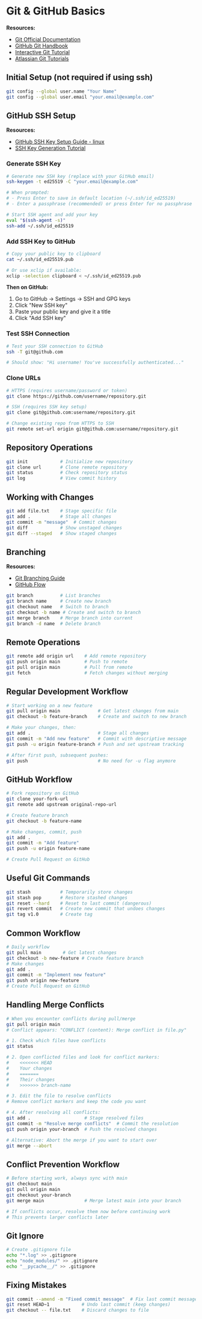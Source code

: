 # Git & GitHub Basics

**Resources:**
- [Git Official Documentation](https://git-scm.com/doc)
- [GitHub Git Handbook](https://guides.github.com/introduction/git-handbook/)
- [Interactive Git Tutorial](https://learngitbranching.js.org/)
- [Atlassian Git Tutorials](https://www.atlassian.com/git/tutorials)

## Initial Setup (not required if using ssh)
```bash
git config --global user.name "Your Name"
git config --global user.email "your.email@example.com"
```

## GitHub SSH Setup

**Resources:**
- [GitHub SSH Key Setup Guide - linux](https://docs.github.com/en/authentication/connecting-to-github-with-ssh/generating-a-new-ssh-key-and-adding-it-to-the-ssh-agent?platform=linux)
- [SSH Key Generation Tutorial](https://docs.github.com/en/authentication/connecting-to-github-with-ssh/adding-a-new-ssh-key-to-your-github-account#adding-a-new-ssh-key-to-your-account)

### Generate SSH Key
```bash
# Generate new SSH key (replace with your GitHub email)
ssh-keygen -t ed25519 -C "your.email@example.com"

# When prompted:
# - Press Enter to save in default location (~/.ssh/id_ed25519)
# - Enter a passphrase (recommended) or press Enter for no passphrase

# Start SSH agent and add your key
eval "$(ssh-agent -s)"
ssh-add ~/.ssh/id_ed25519
```

### Add SSH Key to GitHub
```bash
# Copy your public key to clipboard
cat ~/.ssh/id_ed25519.pub

# Or use xclip if available:
xclip -selection clipboard < ~/.ssh/id_ed25519.pub
```

**Then on GitHub:**
1. Go to GitHub → Settings → SSH and GPG keys
2. Click "New SSH key"
3. Paste your public key and give it a title
4. Click "Add SSH key"

### Test SSH Connection
```bash
# Test your SSH connection to GitHub
ssh -T git@github.com

# Should show: "Hi username! You've successfully authenticated..."
```

### Clone URLs
```bash
# HTTPS (requires username/password or token)
git clone https://github.com/username/repository.git

# SSH (requires SSH key setup)
git clone git@github.com:username/repository.git

# Change existing repo from HTTPS to SSH
git remote set-url origin git@github.com:username/repository.git
```

## Repository Operations
```bash
git init            # Initialize new repository
git clone url       # Clone remote repository
git status          # Check repository status
git log             # View commit history
```

## Working with Changes
```bash
git add file.txt    # Stage specific file
git add .           # Stage all changes
git commit -m "message"  # Commit changes
git diff            # Show unstaged changes
git diff --staged   # Show staged changes
```

## Branching

**Resources:**
- [Git Branching Guide](https://git-scm.com/book/en/v2/Git-Branching-Branches-in-a-Nutshell)
- [GitHub Flow](https://guides.github.com/introduction/flow/)
```bash
git branch          # List branches
git branch name     # Create new branch
git checkout name   # Switch to branch
git checkout -b name # Create and switch to branch
git merge branch    # Merge branch into current
git branch -d name  # Delete branch
```

## Remote Operations
```bash
git remote add origin url    # Add remote repository
git push origin main         # Push to remote
git pull origin main         # Pull from remote
git fetch                    # Fetch changes without merging
```

## Regular Development Workflow
```bash
# Start working on a new feature
git pull origin main              # Get latest changes from main
git checkout -b feature-branch    # Create and switch to new branch

# Make your changes, then:
git add .                         # Stage all changes
git commit -m "Add new feature"   # Commit with descriptive message
git push -u origin feature-branch # Push and set upstream tracking

# After first push, subsequent pushes:
git push                          # No need for -u flag anymore
```

## GitHub Workflow
```bash
# Fork repository on GitHub
git clone your-fork-url
git remote add upstream original-repo-url

# Create feature branch
git checkout -b feature-name

# Make changes, commit, push
git add .
git commit -m "Add feature"
git push -u origin feature-name

# Create Pull Request on GitHub
```

## Useful Git Commands
```bash
git stash           # Temporarily store changes
git stash pop       # Restore stashed changes
git reset --hard    # Reset to last commit (dangerous)
git revert commit   # Create new commit that undoes changes
git tag v1.0        # Create tag
```

## Common Workflow
```bash
# Daily workflow
git pull main        # Get latest changes
git checkout -b new-feature # Create feature branch
# Make changes
git add .
git commit -m "Implement new feature"
git push origin new-feature
# Create Pull Request on GitHub
```

## Handling Merge Conflicts
```bash
# When you encounter conflicts during pull/merge
git pull origin main
# Conflict appears: "CONFLICT (content): Merge conflict in file.py"

# 1. Check which files have conflicts
git status

# 2. Open conflicted files and look for conflict markers:
#    <<<<<<< HEAD
#    Your changes
#    =======
#    Their changes
#    >>>>>>> branch-name

# 3. Edit the file to resolve conflicts
# Remove conflict markers and keep the code you want

# 4. After resolving all conflicts:
git add .                    # Stage resolved files
git commit -m "Resolve merge conflicts"  # Commit the resolution
git push origin your-branch  # Push the resolved changes

# Alternative: Abort the merge if you want to start over
git merge --abort
```

## Conflict Prevention Workflow
```bash
# Before starting work, always sync with main
git checkout main
git pull origin main
git checkout your-branch
git merge main               # Merge latest main into your branch

# If conflicts occur, resolve them now before continuing work
# This prevents larger conflicts later
```

## Git Ignore
```bash
# Create .gitignore file
echo "*.log" >> .gitignore
echo "node_modules/" >> .gitignore
echo "__pycache__/" >> .gitignore
```

## Fixing Mistakes
```bash
git commit --amend -m "Fixed commit message"  # Fix last commit message
git reset HEAD~1            # Undo last commit (keep changes)
git checkout -- file.txt    # Discard changes to file
```

